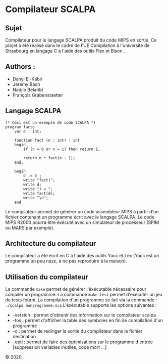# Compilateur SCALPA

## Sujet  

Compilateur pour le langage SCALPA produit du code MIPS en sortie. Ce projet a été réalisé dans le cadre de l'UE Compilation à l'université de Strasbourg en langage C à l'aide des outils Flex et Bison .

## Authors :

- Danyl El-Kabir
- Jérémy Bach
- Nadjib Belaribi
- François Grabenstaetter


## Langage SCALPA

```
(* Ceci est un exemple de code SCALPA *)
program facto
    var d : int;

    function fact (n : int) : int
    begin
        if (n = 0 or n = 1) then return 1;

        return n * fact(n - 1);
    end;

    begin
        d := 5 ;
        write "fact(";
        write d;
        write ") = ";
        write fact(d);
        write "\n";
    end

```

Le compilateur permet de générer un code assembleur MIPS à partir d'un fichier contenant un programme écrit avec le langage SCALPA. Le code MIPS R2000 pourra être éxécuté avec un simulateur de processeur (SPIM ou MARS par exemple).

## Architecture du compilateur

Le compilateur a été écrit en C à l'aide des outils Yacc et Lex (Yacc est un programme un peu naze, à ne pas reproduire à la maison).

## Utilisation du compilateur

La commande `make` permet de générer l'éxécutable nécessaire pour compiler un programme.
La commande `make test` permet d'executer un jeu de tests fourni.
La compilation d'un programme se fait via la commande : `./scalpa monprogramme.sca`
L'éxécutable supporte les options suivantes :
- -version : permet d'obtenir des information sur le compilateur scalpa
- -tos : permet d'afficher la table des symboles en fin de compilation d'un programme
- -o <fichier> : permet de rediriger la sortie du compilateur dans le fichier destination
- -opti  : permet de faire des optimisations sur le programme d'entrée [suppression variables inutiles, code mort ...]

© 2020
